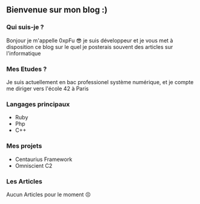 ## Bienvenue sur mon blog :)

### Qui suis-je ?

Bonjour je m'appelle 0xpFu 😎  je suis développeur et je vous met à disposition ce blog sur le quel je posterais souvent des articles sur l'informatique

### Mes Etudes ?

Je suis actuellement en bac professionel système numérique, et je compte me diriger vers l'école 42 à Paris

### Langages principaux
<ul>
  <li>
    Ruby
  </li>
  <li>
    Php
  </li>
  <li>
    C++
  </li>
</ul>

### Mes projets
<ul>
  <li>Centaurius Framework</li>
  <li>Omniscient C2</li>
</ul>

### Les Articles
Aucun Articles pour le moment 😣
